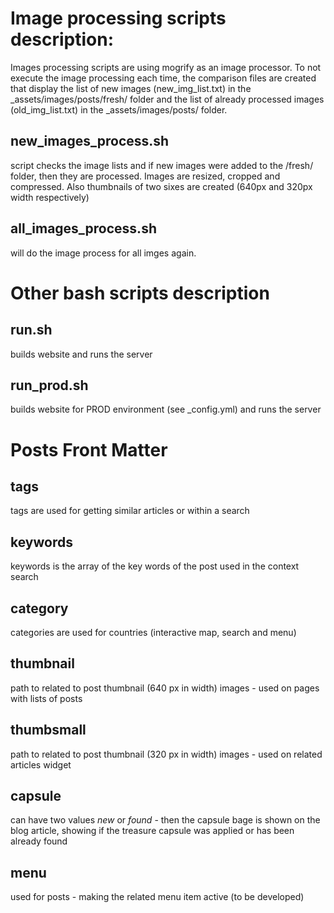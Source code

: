 # 

# Image processing scripts description:

Images processing scripts are using mogrify as an image processor. To not execute the image processing each time, the comparison files are created that display the list of new images (new_img_list.txt) in the _assets/images/posts/fresh/ folder and the list of already processed images (old_img_list.txt) in the _assets/images/posts/ folder.

## new_images_process.sh

script checks the image lists and if new images were added to the /fresh/ folder, then they are processed. Images are resized, cropped and compressed. Also thumbnails of two sixes are created (640px and 320px width respectively)

## all_images_process.sh

will do the image process for all imges again.
    

# Other bash scripts description

## run.sh

builds website and runs the server
    
## run_prod.sh

builds website for PROD environment (see _config.yml) and runs the server

# Posts Front Matter

## tags

tags are used for getting similar articles or within a search

## keywords

keywords is the array of the key words of the post used in the context search
    
## category 

categories are used for countries (interactive map, search and menu)
    
## thumbnail

path to related to post thumbnail (640 px in width) images - used on pages with lists of posts
    
## thumbsmall

path to related to post thumbnail (320 px in width) images - used on related articles widget
    
## capsule

can have two values _new_ or _found_ - then the capsule bage is shown on the blog article, showing if the treasure capsule was applied or has been already found
    
## menu

used for posts - making the related menu item active (to be developed)
